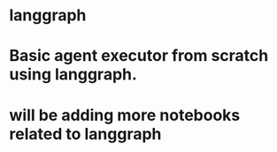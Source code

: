 # langgraph

# Basic agent executor from scratch using langgraph.
 
# will be adding more notebooks related to langgraph 
